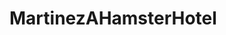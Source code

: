 # MartinezAHamsterHotel

<!-- ARELY MARTINEZ  -->

<!-- NOV 14 2022 -->

<!-- HAMSTER HOTEL -->

<!--  MAKE OUR WEBSITE LOOK AS CLOSE TO THE HAMSTER HOTEL PROTOTYPE -->

<!-- PEER REVIEW:  -->
